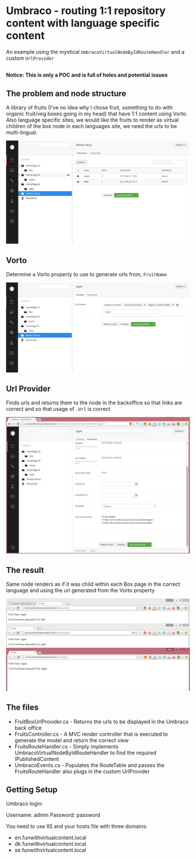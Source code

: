# Umbraco - routing 1:1 repository content with language specific content #

An example using the mystical `UmbracoVirtualNodeByIdRouteHandler` and a custom `UrlProvider`
## 

**Notice: This is only a POC and is full of holes and potential issues**

## The problem and node structure ##

A library of fruits (I've no idea why I chose fruit, something to do with organic fruit/veg boxes going in my head) that have 1:1 content using Vorto. Also language specific sites, we would like the fruits to render as virtual children of the box node in each languages site, we need the urls to be multi-lingual.

![](docs/images/structure.jpg)

## Vorto ##

Determine a Vorto property to use to generate urls from, `FruitName`

![](docs/images/vorto.jpg)

## Url Provider ##

Finds urls and returns them to the node in the backoffice so that links are correct and so that usage of `.Url` is correct

![](docs/images/urlprovider.jpg)

## The result ##

Same node renders as if it was child within each Box page in the correct language and using the url generated from the Vorto property

![](docs/images/result.jpg)

## The files ##

- FruitBoxUrlProvider.cs - Returns the urls to be displayed in the Umbraco back office
- FruitsController.cs - A MVC render controller that is executed to generate the model and return the correct view
- FruitsRouteHandler.cs - Simply implements UmbracoVirtualNodeByIdRouteHandler to find the required IPublishedContent
- UmbracoEvents.cs - Populates the RouteTable and passes the FruitsRouteHandler also plugs in the custom UrlProvider

## Getting Setup ##

Umbraco login:

Username: admin
Password: password

You need to use IIS and your hosts file with three domains:

- en.funwithvirtualcontent.local
- dk.funwithvirtualcontent.local
- se.funwithvirtualcontent.local